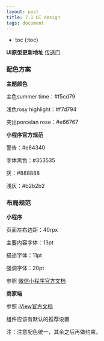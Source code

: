 ```yaml
---
layout: post
title: 7.1 UI design
tags: document
---
```


* toc
{:toc}


**UI原型更新地址**  [传送门](https://bnzhcd.axshare.com)


### 配色方案

**主题颜色**

主色summer time：#f5cd79

浅色rosy highlight：#f7d794

突出porcelan rose：#e66767

**小程序官方规范**

警告：#e64340

字体黑色：#353535

灰：#888888

浅灰：#b2b2b2



### 布局规范

**小程序**

页面左右边距：40rpx

主要内容字体：13pt

描述字体：11pt

强调字体：20pt

参照 [微信小程序官方文档](https://developers.weixin.qq.com/miniprogram/design/)

**商家端**

参照 [iView官方文档](http://v1.iviewui.com/docs/guide/introduce)

组件应该有默认的推荐设置


注：注意配色统一，其余之后再做约束。
